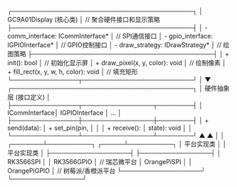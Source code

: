 ┌─────────────────────────────────────────┐
│            GC9A01Display (核心类)        │  // 聚合硬件接口和显示策略
├─────────────────────────────────────────┤
│ - comm_interface: ICommInterface*       │  // SPI通信接口
│ - gpio_interface: IGPIOInterface*       │  // GPIO控制接口
│ - draw_strategy: IDrawStrategy*         │  // 绘图策略
├─────────────────────────────────────────┤
│ + init(): bool                          │  // 初始化显示屏
│ + draw_pixel(x, y, color): void         │  // 绘制像素
│ + fill_rect(x, y, w, h, color): void    │  // 填充矩形
└───────────────┬─────────────────────────┘
                │
                ▼
┌─────────────────────────────────────────┐
│        硬件抽象层 (接口定义)             │
├───────────────┬────────────────┬────────┤
│ ICommInterface│ IGPIOInterface │ ...    │
├───────────────┼────────────────┼────────┤
│ + send(data): │ + set_pin(pin, │        │
│ + receive():  │   state): void │        │
└───────────────┴────────────────┴────────┘
        ▲                  ▲
        │                  │
┌───────┴──────────┐ ┌─────┴──────────┐
│ 平台实现类        │ │ 平台实现类      │
├──────────────────┤ ├────────────────┤
│ RK3566SPI        │ │ RK3566GPIO     │  // 瑞芯微平台
│ OrangePiSPI      │ │ OrangePiGPIO   │  // 树莓派/香橙派平台
└──────────────────┘ └────────────────┘